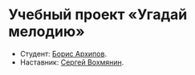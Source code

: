 # Учебный проект «Угадай мелодию»

* Студент: [Борис Архипов](https://up.htmlacademy.ru/react/4/user/797769).
* Наставник: [Сергей Вохмянин](https://htmlacademy.ru/profile/id530823).
